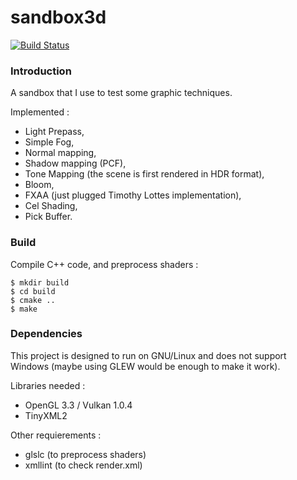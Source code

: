 sandbox3d
=========

[![Build Status](https://travis-ci.org/magestik/sandbox3d.svg?branch=master)](https://travis-ci.org/magestik/sandbox3d)

### Introduction

A sandbox that I use to test some graphic techniques.

Implemented :
- Light Prepass,
- Simple Fog,
- Normal mapping,
- Shadow mapping (PCF),
- Tone Mapping (the scene is first rendered in HDR format),
- Bloom,
- FXAA (just plugged Timothy Lottes implementation),
- Cel Shading,
- Pick Buffer.

### Build

Compile C++ code, and preprocess shaders :
```
$ mkdir build
$ cd build
$ cmake ..
$ make
```

### Dependencies

This project is designed to run on GNU/Linux and does not support Windows (maybe using GLEW would be enough to make it work).

Libraries needed :
- OpenGL 3.3 / Vulkan 1.0.4
- TinyXML2

Other requierements :
- glslc (to preprocess shaders)
- xmllint (to check render.xml)
